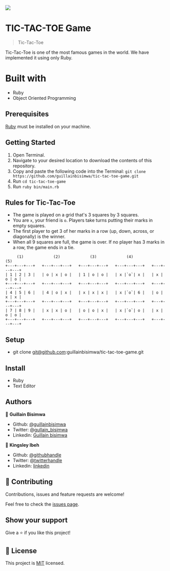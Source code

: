 ![](https://img.shields.io/badge/Microverse-blueviolet)

# TIC-TAC-TOE Game

> Tic-Tac-Toe

Tic-Tac-Toe is one of the most famous games in the world. We have implemented it using only Ruby.

# Built with

- Ruby
- Object Oriented Programming

## Prerequisites

[Ruby](https://www.ruby-lang.org/en/) must be installed on your machine.

## Getting Started

1. Open Terminal.
2. Navigate to your desired location to download the contents of this repository.
3. Copy and paste the following code into the Terminal:
   `git clone https://github.com/guillainbisimwa/tic-tac-toe-game.git`
4. Run `cd tic-tac-toe-game`
5. Run `ruby bin/main.rb`

## Rules for Tic-Tac-Toe

- The game is played on a grid that's 3 squares by 3 squares.
- You are `x`, your friend is `o`. Players take turns putting their marks in empty squares.
- The first player to get 3 of her marks in a row (up, down, across, or diagonally) is the winner.
- When all 9 squares are full, the game is over. If no player has 3 marks in a row, the game ends in a tie.

```
     (1)             (2)             (3)             (4)             (5)
+---+---+---+   +---+---+---+   +---+---+---+   +---+---+---+   +---+---+---+
| 1 | 2 | 3 |   | o | x | o |   | 1 | o | o |   | x |`o`| x |   | x | o | o |
+---+---+---+   +---+---+---+   +---+---+---+   +---+---+---+   +---+---+---+
| 4 | 5 | 6 |   | 4 | o | x |   | x | x | x |   | x |`o`| 6 |   | o | x | x |
+---+---+---+   +---+---+---+   +---+---+---+   +---+---+---+   +---+---+---+
| 7 | 8 | 9 |   | x | x | o |   | o | o | x |   | x |`o`| o |   | x | o | o |
+---+---+---+   +---+---+---+   +---+---+---+   +---+---+---+   +---+---+---+

```

## Setup

- git clone git@github.com:guillainbisimwa/tic-tac-toe-game.git

## Install

- Ruby
- Text Editor

## Authors

👤 **Guillain Bisimwa**

- Github: [@guillainbisimwa](https://github.com/guillainbisimwa)
- Twitter: [@gullain_bisimwa](https://twitter.com/gullain_bisimwa)
- Linkedin: [Guillain bisimwa](https://www.linkedin.com/in/guillain-bisimwa-8a8b7a7b/)

👤 **Kingsley Ibeh**

- Github: [@githubhandle](https://github.com/Kingobaino1)
- Twitter: [@twitterhandle](https://twitter.com/ibehkingso)
- Linkedin: [linkedin](https://www.linkedin.com/in/ibeh-kingsley-obinna-568596177)

## 🤝 Contributing

Contributions, issues and feature requests are welcome!

Feel free to check the [issues page](https://github.com/guillainbisimwa/tic-tac-toe-game/issues).

## Show your support

Give a ⭐️ if you like this project!

## 📝 License

This project is [MIT](./LICENSE) licensed.
